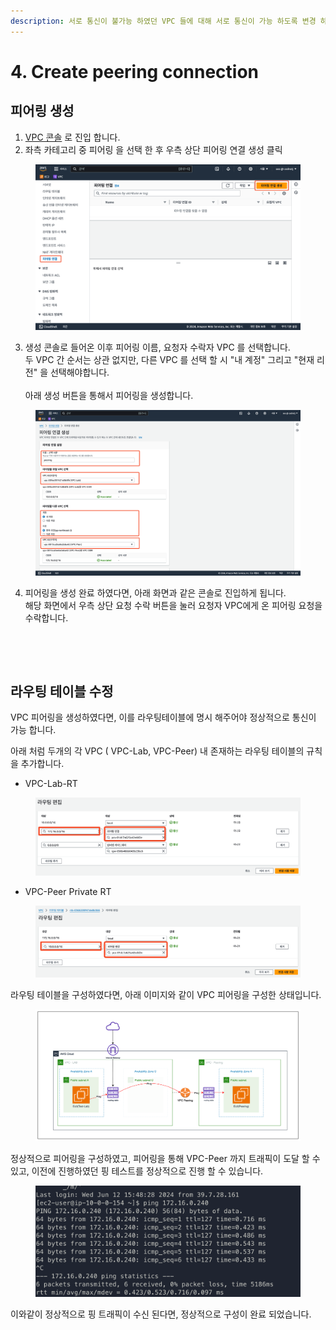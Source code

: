 ```yaml
---
description: 서로 통신이 불가능 하였던 VPC 들에 대해 서로 통신이 가능 하도록 변경 하겠습니다.
---
```


# 4. Create peering connection

## 피어링 생성&#x20;

1. [VPC 콘솔](https://ap-northeast-2.console.aws.amazon.com/vpcconsole/home?region=ap-northeast-2#vpcs:) 로 진입 합니다.
2. 좌측 카테고리 중 피어링 을 선택 한 후 우측 상단 피어링 연결 생성 클릭

<figure><img src="../.gitbook/assets/image (33).png" alt=""><figcaption></figcaption></figure>

3. 생성 콘솔로 들어온 이후 피어링 이름, 요청자 수락자 VPC 를 선택합니다.\
   두 VPC 간 순서는 상관 없지만, 다른 VPC 를 선택 할 시 "내 계정" 그리고 "현재 리전" 을 선택해야합니다.\
   \
   아래 생성 버튼을 통해서 피어링을 생성합니다.

<figure><img src="../.gitbook/assets/image (35).png" alt=""><figcaption></figcaption></figure>

4. 피어링을 생성 완료 하였다면, 아래 화면과 같은 콘솔로 진입하게 됩니다. \
   해당 화면에서 우측 상단 요청 수락 버튼을 눌러 요청자 VPC에게 온 피어링 요청을 수락합니다.

<figure><img src="../.gitbook/assets/Screenshot 2024-06-12 at 2.48.59 PM.png" alt=""><figcaption></figcaption></figure>

<figure><img src="../.gitbook/assets/Screenshot 2024-06-12 at 2.49.05 PM.png" alt=""><figcaption></figcaption></figure>

## 라우팅 테이블 수정

VPC 피어링을 생성하였다면, 이를 라우팅테이블에 명시 해주어야 정상적으로 통신이 가능 합니다.&#x20;

아래 처럼 두개의 각 VPC ( VPC-Lab, VPC-Peer) 내 존재하는 라우팅 테이블의 규칙 을 추가합니다.

* VPC-Lab-RT

<figure><img src="../.gitbook/assets/image (37).png" alt=""><figcaption></figcaption></figure>

* VPC-Peer Private RT

<figure><img src="../.gitbook/assets/image (36).png" alt=""><figcaption></figcaption></figure>

&#x20; 라우팅 테이블을 구성하였다면,  아래 이미지와 같이 VPC 피어링을 구성한 상태입니다.&#x20;

<figure><img src="../.gitbook/assets/image (40).png" alt=""><figcaption></figcaption></figure>

정상적으로 피어링을 구성하였고, 피어링을 통해 VPC-Peer 까지 트래픽이 도달 할 수 있고, 이전에 진행하였던 핑 테스트를 정상적으로 진행 할 수 있습니다.

<figure><img src="../.gitbook/assets/image (38).png" alt=""><figcaption></figcaption></figure>

이와같이 정상적으로 핑 트래픽이 수신 된다면, 정상적으로 구성이 완료 되었습니다.
